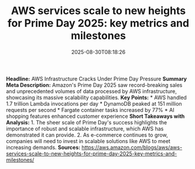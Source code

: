 ﻿---
title: "AWS services scale to new heights for Prime Day 2025: key metrics and milestones"
date: "2025-08-30T08:18:26"
category: "Markets"
summary: ""
slug: "aws services scale to new heights for prime day 2025 key met"
source_urls:
  - "https://aws.amazon.com/blogs/aws/aws-services-scale-to-new-heights-for-prime-day-2025-key-metrics-and-milestones/"
seo:
  title: "AWS services scale to new heights for Prime Day 2025: key metrics and milestones | Hash n Hedge"
  description: ""
  keywords: ["news", "markets", "brief"]
---
**Headline:** AWS Infrastructure Cracks Under Prime Day Pressure  **Summary Meta Description:** Amazon's Prime Day 2025 saw record-breaking sales and unprecedented volumes of data processed by AWS infrastructure, showcasing its massive scalability capabilities.  **Key Points:**  * AWS handled 1.7 trillion Lambda invocations per day * DynamoDB peaked at 151 million requests per second * Fargate container tasks increased by 77% * AI shopping features enhanced customer experience  **Short Takeaways with Analysis:**  1. The sheer scale of Prime Day's success highlights the importance of robust and scalable infrastructure, which AWS has demonstrated it can provide. 2. As e-commerce continues to grow, companies will need to invest in scalable solutions like AWS to meet increasing demands.  **Sources:**  https://aws.amazon.com/blogs/aws/aws-services-scale-to-new-heights-for-prime-day-2025-key-metrics-and-milestones/ 
